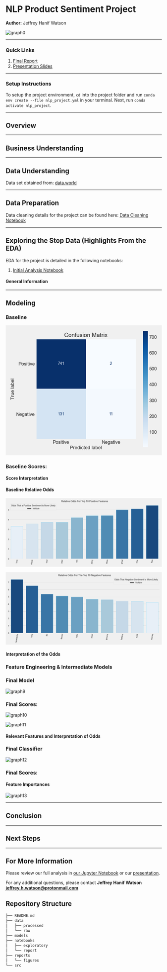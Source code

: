 # NLP Product Sentiment Project

**Author:** Jeffrey Hanif Watson

![graph0](./reports/figures/police_car.jpeg)


***
### Quick Links

1. [Final Report](notebooks/report/report.ipynb)
2. [Presentation Slides](reports/presentation.pdf)
***
### Setup Instructions

To setup the project environment, `cd` into the project folder and run `conda env create --file
nlp_project.yml` in your terminal. Next, run `conda activate nlp_project`.
***
## Overview


***
## Business Understanding

***
## Data Understanding


Data set obtained from:
[data.world](https://data.world/crowdflower/brands-and-product-emotions)

***
## Data Preparation
Data cleaning details for the project can be found here:
[Data Cleaning Notebook](notebooks/exploratory/cleaning_eda.ipynb)


***
## Exploring the Stop Data (Highlights From the EDA)

EDA for the project is detailed in the following notebooks:

1. [Initial Analysis Notebook](notebooks/exploratory/eda_visuals.ipynb)

#### General Information


***
## Modeling

### Baseline


![graph6](./reports/figures/Baseline_CM.png)

### Baseline Scores:

#### Score Interpretation

#### Baseline Relative Odds

![graph7](./reports/figures/Baseline_Positive.png)

![graph8](./reports/figures/Baseline_Negative.png)

#### Interpretation of the Odds


### Feature Engineering & Intermediate Models


### Final Model


![graph9](./reports/figures/LR_Final_CM.png)

### Final Scores:

![graph10](./reports/figures/LR_Final_Positive.png)

![graph11](./reports/figures/LR_Final_Negative.png)

#### Relevant Features and Interpretation of Odds


### Final Classifier



![graph12](./reports/figures/RF_Final_CM.png)

### Final Scores:


#### Feature Importances
![graph13](./reports/figures/RF_Final_Feature_Imp.png)


***
## Conclusion

***
## Next Steps


***

## For More Information

Please review our full analysis in [our Jupyter Notebook](./notebooks/report/report.ipynb) or our [presentation](./reports/presentation.pdf).

For any additional questions, please contact **Jeffrey Hanif Watson jeffrey.h.watson@protonmail.com**

## Repository Structure

```
├── README.md
├── data
│   ├── processed
│   └── raw
├── models
├── notebooks
│   ├── exploratory
│   └── report
├── reports
│   └── figures   
└── src
```

